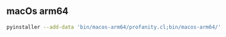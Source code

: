 ## macOs arm64
```bash
pyinstaller --add-data 'bin/macos-arm64/profanity.cl;bin/macos-arm64/' src/main.py 
```
